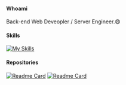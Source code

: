#### Whoami
Back-end Web Deveopler / Server Engineer.😄

#### Skills
[![My Skills](https://skillicons.dev/icons?i=spring,hibernate,mysql&perlink=3)](https://skillicons.dev)

<!-- #### Stats -->
<!-- | [![MyeongchanJin's GitHub stats](https://github-readme-stats.vercel.app/api?username=npee&count_private=true&show_icons=true&theme=buefy&hide=contribs&hide_title=true&line_height=30)](https://github.com/npee) | [![Top Langs](https://github-readme-stats.vercel.app/api/top-langs/?username=npee&hide=html,css,scss&layout=compact&theme=buefy)](https://github.com/npee) | -->
<!-- |------------------------------------------------------------------------------------------------------------------------------------------------------------------------------------------------------------------|--------------------------------------------------------------------------------------------------------------------------------------------------------------------------| -->

#### Repositories
[![Readme Card](https://github-readme-stats.vercel.app/api/pin/?username=npee&repo=font2img&show_owner=true&theme=buefy)](https://github.com/anuraghazra/github-readme-stats)
[![Readme Card](https://github-readme-stats.vercel.app/api/pin/?username=npee&repo=filetransfer&show_owner=true&theme=buefy)](https://github.com/anuraghazra/github-readme-stats)


<!--
### Hi there 👋

Back-end

[![My Skills](https://skillicons.dev/icons?i=spring,flask,hibernate,nodejs,tensorflow)](https://skillicons.dev)
[![My Skills](https://skillicons.dev/icons?i=java,python,kotlin,javascript)](https://skillicons.dev)
[![My Skills](https://skillicons.dev/icons?i=aws,docker,jenkins,nginx)](https://skillicons.dev)

버전관리

[![My Skills](https://skillicons.dev/icons?i=git,github,gitlab)](https://skillicons.dev)

빌드 도구

[![My Skills](https://skillicons.dev/icons?i=maven,gradle)](https://skillicons.dev)

DB 벤더

[![My Skills](https://skillicons.dev/icons?i=mysql,redis,postgres,)](https://skillicons.dev)

Front-end

[![My Skills](https://skillicons.dev/icons?i=flutter,react,jquery,bootstrap,html,css)](https://skillicons.dev)

사용해본 언어
[![My Skills](https://skillicons.dev/icons?i=c,cpp,cs,dart,go)](https://skillicons.dev)

IDEs
[![My Skills](https://skillicons.dev/icons?i=idea,eclipse,vscode,arduino,raspberrypi,ktor)](https://skillicons.dev)


**npee/npee** is a ✨ _special_ ✨ repository because its `README.md` (this file) appears on your GitHub profile.

// leetcode
[![KnlnKS's LeetCode stats](https://leetcode-stats-six.vercel.app/?username=npee)](https://github.com/KnlnKS/leetcode-stats)

Here are some ideas to get you started:

- 🔭 I’m currently working on ...
- 🌱 I’m currently learning ...
- 👯 I’m looking to collaborate on ...
- 🤔 I’m looking for help with ...
- 💬 Ask me about ...
- 📫 How to reach me: ...
- 😄 Pronouns: ...
- ⚡ Fun fact: ...
-->
